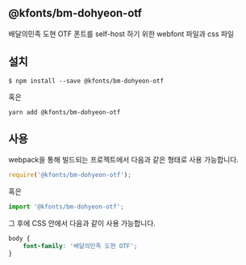 
@kfonts/bm-dohyeon-otf
---------------------

배달의민족 도현 OTF 폰트를 self-host 하기 위한 webfont 파일과 css 파일

설치
----

```
$ npm install --save @kfonts/bm-dohyeon-otf
```

혹은

```
yarn add @kfonts/bm-dohyeon-otf
```

사용
----

webpack을 통해 빌드되는 프로젝트에서 다음과 같은 형태로 사용 가능합니다.

```js
require('@kfonts/bm-dohyeon-otf');
```

혹은

```js
import '@kfonts/bm-dohyeon-otf';
```

그 후에 CSS 안에서 다음과 같이 사용 가능합니다.

```css
body {
    font-family: '배달의민족 도현 OTF';
}
```
